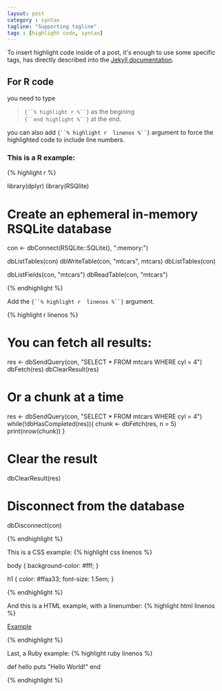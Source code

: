 ```yaml
---
layout: post
category : syntax
tagline: "Supporting tagline"
tags : [highlight code, syntax]
---
```


To insert highlight code inside of a post, it's enough to use some specific tags, has directly described into the [Jekyll documentation](http://jekyllrb.com/docs/templates/#code-snippet-highlighting). 

## For R code 
you need to type
 
> `{``% highlight r %``}` as the begining   
`{``end highlight %``}` at the end.


you can also add `{``% highlight r  linenos %``}` argument to force the highlighted code to include line numbers.


### This is a R example:

{% highlight r %}

library(dplyr)
library(RSQlite)
# Create an ephemeral in-memory RSQLite database
con <- dbConnect(RSQLite::SQLite(), ":memory:")

dbListTables(con)
dbWriteTable(con, "mtcars", mtcars)
dbListTables(con)

dbListFields(con, "mtcars")
dbReadTable(con, "mtcars")

{% endhighlight %}

Add the `{``% highlight r  linenos %``}` argument.

{% highlight r linenos %}

# You can fetch all results:
res <- dbSendQuery(con, "SELECT * FROM mtcars WHERE cyl = 4")
dbFetch(res)
dbClearResult(res)

# Or a chunk at a time
res <- dbSendQuery(con, "SELECT * FROM mtcars WHERE cyl = 4")
while(!dbHasCompleted(res)){
  chunk <- dbFetch(res, n = 5)
  print(nrow(chunk))
}
# Clear the result
dbClearResult(res)

# Disconnect from the database
dbDisconnect(con)

{% endhighlight %}


This is a CSS example:
{% highlight css linenos %}

body {
  background-color: #fff;
  }

h1 {
  color: #ffaa33;
  font-size: 1.5em;
  }

{% endhighlight %}

And this is a HTML example, with a linenumber:
{% highlight html linenos %}

<html>
  <a href="example.com">Example</a>
</html>

{% endhighlight %}

Last, a Ruby example:
{% highlight ruby linenos %}

def hello
  puts "Hello World!"
end

{% endhighlight %}
